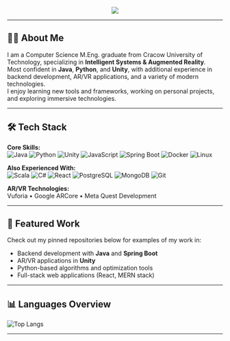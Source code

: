 <!-- Animated Header -->
<p align="center">
  <img src="https://readme-typing-svg.herokuapp.com/?font=Inter&size=28&center=true&vCenter=true&width=900&height=60&color=007ACC&lines=Hi%2C+I'm+Wojciech+Zamarski;Computer+Science+Graduate;Java+%26+Python+Developer;Unity+AR%2FVR+Enthusiast" />
</p>

---

## 👨‍💻 About Me
I am a Computer Science M.Eng. graduate from Cracow University of Technology, specializing in **Intelligent Systems & Augmented Reality**.  
Most confident in **Java**, **Python**, and **Unity**, with additional experience in backend development, AR/VR applications, and a variety of modern technologies.  
I enjoy learning new tools and frameworks, working on personal projects, and exploring immersive technologies.

---

## 🛠 Tech Stack

**Core Skills:**  
![Java](https://img.shields.io/badge/Java-%23ED8B00.svg?logo=java&logoColor=white)
![Python](https://img.shields.io/badge/Python-3670A0?logo=python&logoColor=ffdd54)
![Unity](https://img.shields.io/badge/Unity-%23000000.svg?logo=unity&logoColor=white)
![JavaScript](https://img.shields.io/badge/JavaScript-F7DF1E.svg?logo=javascript&logoColor=black)
![Spring Boot](https://img.shields.io/badge/Spring%20Boot-6DB33F.svg?logo=springboot&logoColor=white)
![Docker](https://img.shields.io/badge/Docker-2496ED.svg?logo=docker&logoColor=white)
![Linux](https://img.shields.io/badge/Linux-FCC624.svg?logo=linux&logoColor=black)

**Also Experienced With:**  
![Scala](https://img.shields.io/badge/Scala-DC322F.svg?logo=scala&logoColor=white)
![C#](https://img.shields.io/badge/C%23-%23239120.svg?logo=c-sharp&logoColor=white)
![React](https://img.shields.io/badge/React-20232A.svg?logo=react&logoColor=61DAFB)
![PostgreSQL](https://img.shields.io/badge/PostgreSQL-316192.svg?logo=postgresql&logoColor=white)
![MongoDB](https://img.shields.io/badge/MongoDB-4EA94B.svg?logo=mongodb&logoColor=white)
![Git](https://img.shields.io/badge/Git-F05032.svg?logo=git&logoColor=white)

**AR/VR Technologies:**  
Vuforia • Google ARCore • Meta Quest Development

---

## 📂 Featured Work
Check out my pinned repositories below for examples of my work in:
- Backend development with **Java** and **Spring Boot**
- AR/VR applications in **Unity**
- Python-based algorithms and optimization tools
- Full-stack web applications (React, MERN stack)

---

## 📊 Languages Overview
![Top Langs](https://github-readme-stats.vercel.app/api/top-langs/?username=wojzam&layout=compact&theme=default)

---

<!--
**wojzam/wojzam** is a ✨ _special_ ✨ repository because its `README.md` (this file) appears on your GitHub profile.

Here are some ideas to get you started:

- 🔭 I’m currently working on ...
- 🌱 I’m currently learning ...
- 👯 I’m looking to collaborate on ...
- 🤔 I’m looking for help with ...
- 💬 Ask me about ...
- 📫 How to reach me: ...
- 😄 Pronouns: ...
- ⚡ Fun fact: ...
-->
